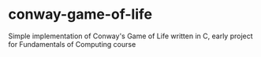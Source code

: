 # conway-game-of-life
Simple implementation of Conway's Game of Life written in C, early project for Fundamentals of Computing course
